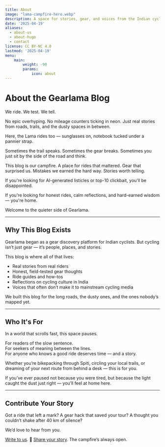 ```yaml
---
title: About
image: "lama-campfire-hero.webp"
description: A space for stories, gear, and voices from the Indian cycling frontier.
date: '2025-04-19'
aliases:
  - about-us
  - about-hugo
  - contact
license: CC BY-NC 4.0
lastmod: '2025-04-19'
menu:
    main: 
        weight: -90
        params:
            icon: about
---
```


# About the Gearlama Blog

We ride. We test. We tell.

No epic overhyping. No mileage counters ticking in neon. Just real stories from roads, trails, and the dusty spaces in between.

Here, the Lama rides too — sunglasses on, notebook tucked under a pannier strap.

Sometimes the trail speaks. Sometimes the gear breaks. Sometimes you just sit by the side of the road and think.

This blog is our campfire. A place for rides that mattered. Gear that surprised us. Mistakes we earned the hard way. Stories worth telling.

If you're looking for AI-generated listicles or top-10 clickbait, you'll be disappointed.

If you're looking for honest rides, calm reflections, and hard-earned wisdom — you're home.

Welcome to the quieter side of Gearlama.

---

## Why This Blog Exists

Gearlama began as a gear discovery platform for Indian cyclists.
But cycling isn’t just gear — it’s people, places, and stories.

This blog is where all of that lives:

- Real stories from real riders  
- Honest, field-tested gear thoughts  
- Ride guides and how-tos  
- Reflections on cycling culture in India  
- Voices that often don’t make it to mainstream cycling media

We built this blog for the long roads, the dusty ones, and the ones nobody’s mapped yet.

---

## Who It's For

In a world that scrolls fast, this space pauses.

For readers of the slow sentence.  
For seekers of meaning between the lines.  
For anyone who knows a good ride deserves time — and a story.

Whether you’re bikepacking through Spiti, circling your local trails, or dreaming of your next route from behind a desk — this is for you.

If you’ve ever paused not because you were tired, but because the light caught the dust just right — you’ll feel at home here.

---

## Contribute Your Story

Got a ride that left a mark? A gear hack that saved your tour? A thought you couldn’t shake after 40 km of silence?

We’d love to hear from you.

[Write to us](mailto:gear.lama@gmail.com). 📌 [Share your story](https://docs.google.com/document/d/1TqPZX6nmfTptNIvgh3oKeMDuzYBCrgopBYDJHC875c0/edit?usp=sharing). The campfire’s always open.
